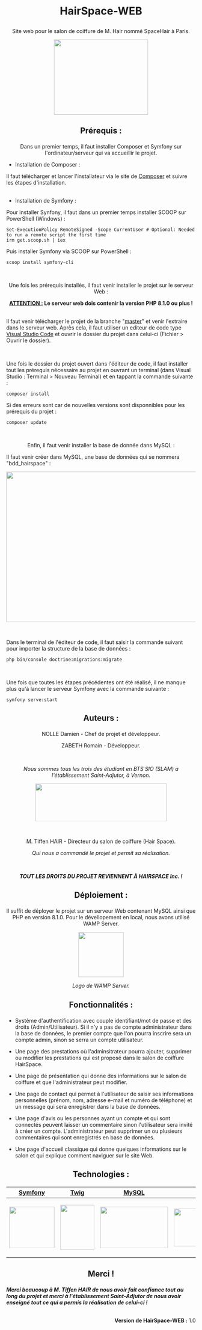 # <p align="center">HairSpace-WEB</p>

<p align="center">Site web pour le salon de coiffure de M. Hair nommé SpaceHair à Paris.</p>

<p align="center"><img width="250" height="200" src="https://zupimages.net/up/22/41/2vk2.png"></p>

## <p align="center">Prérequis :</p>

<p align="center">Dans un premier temps, il faut installer Composer et Symfony sur l'ordinateur/serveur qui va accueillir le projet.</p>

- Installation de Composer :

Il faut télécharger et lancer l'installateur via le site de [Composer](https://getcomposer.org/download/) et suivre les étapes d'installation.
<br/><br/>
- Installation de Symfony :

Pour installer Synfony, il faut dans un premier temps installer SCOOP sur PowerShell (Windows) :
```
Set-ExecutionPolicy RemoteSigned -Scope CurrentUser # Optional: Needed to run a remote script the first time
irm get.scoop.sh | iex
```

Puis installer Symfony via SCOOP sur PowerShell :
```
scoop install symfony-cli
```

</br>

<p align="center">Une fois les prérequis installés, il faut venir installer le projet sur le serveur Web :</p>

**<center><u>ATTENTION :</u> Le serveur web dois contenir la version PHP 8.1.0 ou plus !</center>**

<br/>Il faut venir télécharger le projet de la branche "[master](https://github.com/DNOLLE27/HairSpace-WEB/tree/master)" et venir l'extraire dans le serveur web. Après cela, il faut utiliser un editeur de code type [Visual Studio Code](https://code.visualstudio.com/download) et ouvrir le dossier du projet dans celui-ci (Fichier > Ouvrir le dossier).

<br/>

Une fois le dossier du projet ouvert dans l'éditeur de code, il faut installer tout les prérequis nécessaire au projet en ouvrant un terminal (dans Visual Studio : Terminal > Nouveau Terminal) et en tappant la commande suivante :
```
composer install
```

Si des erreurs sont car de nouvelles versions sont disponnibles pour les prérequis du projet :
```
composer update
```

</br>

<p align="center">Enfin, il faut venir installer la base de donnée dans MySQL :</p>

Il faut venir créer dans MySQL, une base de données qui se nommera "bdd_hairspace" :
<p align="left"><img width="700" height="400" src="https://zupimages.net/up/22/41/y61l.png"></p>

<br/>

Dans le terminal de l'éditeur de code, il faut saisir la commande suivant pour importer la structure de la base de données :
```
php bin/console doctrine:migrations:migrate
```

<br/>

Une fois que toutes les étapes précédentes ont été réalisé, il ne manque plus qu'à lancer le serveur Symfony avec la commande suivante :
```
symfony serve:start
```
## <p align="center">Auteurs :</p>
<p align="center">NOLLE Damien - Chef de projet et développeur.</p>
<p align="center">ZABETH Romain - Développeur.</p>

<br/>

*<p align="center">Nous sommes tous les trois des étudiant en BTS SIO (SLAM) à l'établissement Saint-Adjutor, à Vernon.</p>*

<p align="center"><img width="350" height="100" src="https://www.stadjutor.com/wp-content/uploads/2021/01/logo-stadjutor.png"></p>

<br/>

<p align="center">M. Tiffen HAIR - Directeur du salon de coiffure (Hair Space).</p>

*<p align="center">Qui nous a commandé le projet et permit sa réalisation.</p>*
<br/>
***<p align="center">TOUT LES DROITS DU PROJET REVIENNENT À HAIRSPACE Inc. !</p>***

## <p align="center">Déploiement :</p>

<p align="center">Il suffit de déployer le projet sur un serveur Web contenant MySQL ainsi que PHP en version 8.1.0. Pour le dévellopement en local, nous avons utilisé WAMP Server.</p>

<p align="center"><img width="120" height="120" src="https://upload.wikimedia.org/wikipedia/commons/f/f8/WampServer-logo.png"></p>

*<p align="center">Logo de WAMP Server.</p>*

## <p align="center">Fonctionnalités :</p>

- Système d'authentification avec couple identifiant/mot de passe et des droits (Admin/Utilisateur). Si il n'y a pas de compte administrateur dans la base de données, le premier compte que l'on pourra inscrire sera un compte admin, sinon se serra un compte utilisateur.

- Une page des prestations où l'adminsitrateur pourra ajouter, supprimer ou modifier les prestations qui est proposé dans le salon de coiffure HairSpace.

- Une page de présentation qui donne des informations sur le salon de coiffure et que l'administrateur peut modifier.

- Une page de contact qui permet à l'utilisateur de saisir ses informations personnelles (prénom, nom, adresse e-mail et numéro de téléphone) et un message qui sera enregistrer dans la base de données.

- Une page d'avis ou les personnes ayant un compte et qui sont connectés peuvent laisser un commentaire sinon l'utilisateur sera invité à créer un compte. L'administrateur peut supprimer un ou plusieurs commentaires qui sont enregistrés en base de données.

- Une page d'accueil classique qui donne quelques informations sur le salon et qui explique comment naviguer sur le site Web.

## <p align="center">Technologies :</p>

|<center>[Symfony](https://symfony.com/)</center>|[Twig](https://twig.symfony.com/)|[MySQL](https://www.mysql.com/fr/)|[PHP](https://www.php.net/)|[HTML](https://fr.wikipedia.org/wiki/Hypertext_Markup_Language)|[CSS](https://fr.wikipedia.org/wiki/Feuilles_de_style_en_cascade)|
|-------|----|-----|---|----|---|
|<p align="center"><img width="120" height="110" src="https://github.com/symfony.png"></p>|<p align="center"><img width="90" height="120" src="https://camo.githubusercontent.com/a601d4e360b1d58e2abc0d68901a2fbabfa6708452b5f14eceaf18deb5665e6b/68747470733a2f2f7777772e64727570616c2e6f72672f66696c65732f7374796c65732f677269642d332f7075626c69632f70726f6a6563742d696d616765732f747769675f312e706e673f69746f6b3d4e46563764624531"></p>|<p align="center"><img width="180" height="110" src="https://upload.wikimedia.org/wikipedia/fr/thumb/6/62/MySQL.svg/1200px-MySQL.svg.png"></p>|<p align="center"><img width="180" height="100" src="https://upload.wikimedia.org/wikipedia/commons/thumb/2/27/PHP-logo.svg/1200px-PHP-logo.svg.png">|<p align="center"><img width="120" height="110" src="https://upload.wikimedia.org/wikipedia/commons/thumb/6/61/HTML5_logo_and_wordmark.svg/langfr-1024px-HTML5_logo_and_wordmark.svg.png"></p>|<p align="center"><img width="90" height="110" src="https://upload.wikimedia.org/wikipedia/commons/thumb/d/d5/CSS3_logo_and_wordmark.svg/langfr-800px-CSS3_logo_and_wordmark.svg.png"></p>|

## <p align="center">Merci !</p>

***Merci beaucoup à M. Tiffen HAIR de nous avoir fait confiance tout au long du projet et merci à l'établissement Saint-Adjutor de nous avoir enseigné tout ce qui a permis la réalisation de celui-ci !***
<br/><br/>
**<p align="right">Version de HairSpace-WEB :** 1.0</p>